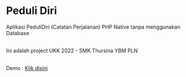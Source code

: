 # Peduli Diri
 Aplikasi PeduliDiri (Catatan Perjalanan) PHP Native tanpa menggunakan Database
 
 <br/>
 Ini adalah project UKK 2022 - SMK Thursina YBM PLN
 <br/>
 <br/>

Demo : <a href="#">Klik disini</a>
